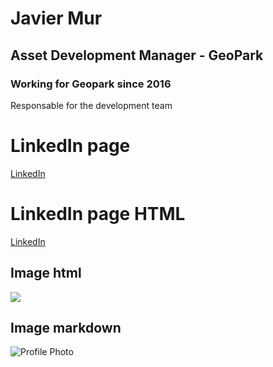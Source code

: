 # Javier Mur
## Asset Development Manager - GeoPark
### Working for Geopark since 2016
Responsable for the development team


# LinkedIn page
[LinkedIn](https://www.linkedin.com/in/javier-mur-8830b725/)

# LinkedIn page HTML
<a href="https://www.linkedin.com/in/javier-mur-8830b725/" target="_blank">LinkedIn</a>


## Image html
<a href="FotoPerfil.jpg"><img src="Profile Photo"></a>
## Image markdown
![Profile Photo]("FotoPerfil.jpg")
